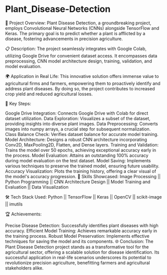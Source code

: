 # Plant_Disease-Detection
🌱 Project Overview:
Plant Disease Detection, a groundbreaking project, employs Convolutional Neural Networks (CNNs) alongside TensorFlow and Keras. The primary goal is to predict whether a plant is afflicted by a disease, fostering advancements in precision agriculture.

📋 Description:
The project seamlessly integrates with Google Colab, utilizing Google Drive for convenient dataset access. It encompasses data preprocessing, CNN model architecture design, training, validation, and model evaluation.

🌍 Application in Real Life:
This innovative solution offers immense value to agricultural firms and farmers, empowering them to proactively identify and address plant diseases. By doing so, the project contributes to increased crop yield and reduced agricultural losses.

🚀 Key Steps:

Google Drive Integration: Connects Google Drive with Colab for direct dataset utilization.
Data Exploration: Visualizes a subset of the dataset, providing insights into diverse plant images.
Data Preprocessing: Converts images into numpy arrays, a crucial step for subsequent normalization.
Class Balance Check: Verifies dataset balance for accurate model training.
Model Architecture: Designs a robust CNN architecture incorporating Conv2D, MaxPooling2D, Flatten, and Dense layers.
Training and Validation: Trains the model over 50 epochs, achieving exceptional accuracy early in the process.
Model Evaluation: Attains an outstanding 100% accuracy during model evaluation on the test dataset.
Model Saving: Implements various techniques to preserve the trained model, ensuring future usability.
Accuracy Visualization: Plots the training history, offering a clear visual of the model's accuracy progression.
🔧 Skills Showcased:
Image Processing || Python Programming || CNN Architecture Design || Model Training and Evaluation || Data Visualization

🛠️ Tech Stack Used:
Python || TensorFlow || Keras || OpenCV || scikit-image || imutils

🏆 Achievements:

Precise Disease Detection: Successfully identifies plant diseases with high accuracy.
Efficient Model Training: Achieves remarkable accuracy early in the training process.
Robust Model Preservation: Implements effective techniques for saving the model and its components.
🌐 Conclusion:
The Plant Disease Detection project stands as a transformative tool for the agricultural sector, offering a scalable solution for disease identification. Its successful application in real-life scenarios underscores its potential to revolutionize precision agriculture, benefitting farmers and agricultural stakeholders alike.
